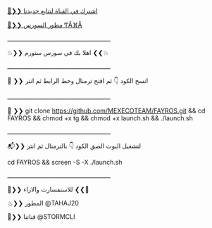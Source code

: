 [💠❯❯ اشترك في القناة لتتابع جديدنا](https://telegram.me/stormcli )

[📮❯❯ مطور السورس ͲÂⴼÂ](https://telegram.me/TAHAJ20 )

ـــــــــــــــــــــــــــــــــــــــــــــــــــــــــ

💥❯❯ اهلا بك في سورس ستورم ❮❮💥

ـــــــــــــــــــــــــــــــــــــــــــــــــــــــــ

🍃 ❯❯ انسخ الكود 👇 ثم افتح ترمنال وحط الرابط ثم انتر

ـــــــــــــــــــــــــــــــــــــــــــــــــــــــــ

🚸 ❯❯ git clone https://github.com/MEXECOTEAM/FAYROS.git && cd FAYROS && chmod +x tg && chmod +x launch.sh && ./launch.sh

ـــــــــــــــــــــــــــــــــــــــــــــــــــــــــ

📬❯❯ لتشغيل البوت الصق الكود 👇 بالترمنال ثم انتر 

cd FAYROS && screen -S -X ./launch.sh

ـــــــــــــــــــــــــــــــــــــــــــــــــــــــــ

🚸❯❯ للاستفسارت والاراء ❮❮🚸

♨❯❯ المطور @TAHAJ20

📯❯❯ قناتنا @STORMCLI

 

 

 

